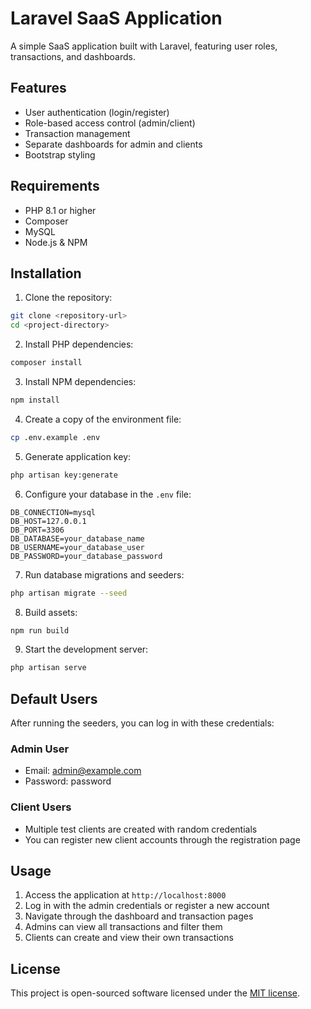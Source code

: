 # Laravel SaaS Application

A simple SaaS application built with Laravel, featuring user roles, transactions, and dashboards.

## Features

- User authentication (login/register)
- Role-based access control (admin/client)
- Transaction management
- Separate dashboards for admin and clients
- Bootstrap styling

## Requirements

- PHP 8.1 or higher
- Composer
- MySQL
- Node.js & NPM

## Installation

1. Clone the repository:
```bash
git clone <repository-url>
cd <project-directory>
```

2. Install PHP dependencies:
```bash
composer install
```

3. Install NPM dependencies:
```bash
npm install
```

4. Create a copy of the environment file:
```bash
cp .env.example .env
```

5. Generate application key:
```bash
php artisan key:generate
```

6. Configure your database in the `.env` file:
```
DB_CONNECTION=mysql
DB_HOST=127.0.0.1
DB_PORT=3306
DB_DATABASE=your_database_name
DB_USERNAME=your_database_user
DB_PASSWORD=your_database_password
```

7. Run database migrations and seeders:
```bash
php artisan migrate --seed
```

8. Build assets:
```bash
npm run build
```

9. Start the development server:
```bash
php artisan serve
```

## Default Users

After running the seeders, you can log in with these credentials:

### Admin User
- Email: admin@example.com
- Password: password

### Client Users
- Multiple test clients are created with random credentials
- You can register new client accounts through the registration page

## Usage

1. Access the application at `http://localhost:8000`
2. Log in with the admin credentials or register a new account
3. Navigate through the dashboard and transaction pages
4. Admins can view all transactions and filter them
5. Clients can create and view their own transactions

## License

This project is open-sourced software licensed under the [MIT license](https://opensource.org/licenses/MIT).

